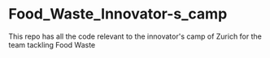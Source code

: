 # Food_Waste_Innovator-s_camp
This repo has all the code relevant to the innovator's camp of Zurich for the team tackling Food Waste
